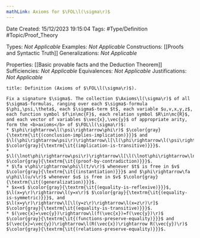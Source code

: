 ```yaml
---
mathLink: Axioms for $\FOL\l(\sigma\r)$
---
```


<div class="topSpace"></div>

Date Created: 15/12/2023 19:15:04
Tags: #Type/Definition #Topic/Proof_Theory

Types: <i>Not Applicable</i>
Examples: <i>Not Applicable</i>
Constructions: [[Proofs and Syntactic Truth]]
Generalizations: <i>Not Applicable</i>

Properties: [[Basic provable facts and the Deduction Theorem]]
Sufficiencies: <i>Not Applicable</i>
Equivalences: <i>Not Applicable</i>
Justifications: <i>Not Applicable</i>

``` ad-Definition
title: Definition (Axioms of $\FOL\l(\sigma\r)$).

Fix a signature $\sigma$. The collection $\Axioms\l(\sigma\r)$ of all $\sigma$-formulas, ranging over each $\sigma$-formula $\phi,\psi,\theta$, each $\sigma$-term $t$, each variable $u,v,x,y,z$, each function symbol $f\in\mc{F}$, each relation symbol $R\in\mc{R}$, and each vector of variables $\vec{x},\vec{y}$ of appropriate arity, form the <b>axioms</b> of $\FOL\l(\sigma\r)$:
* $\phi\rightarrow\l(\psi\rightarrow\phi\r)$ $\color{gray}{\textrm{\it{(conclusion-implies-implication)}}}$ and $\l(\phi\rightarrow\psi\r)\rightarrow\l[\l(\phi\rightarrow\l(\psi\rightarrow\theta\r)\r)\rightarrow\l(\phi\rightarrow\theta\r)\r]$ $\color{gray}{\textrm{\it{(implication-is-transitive)}}}$.
* $\l(\lnot\phi\rightarrow\psi\r)\rightarrow\l[\l(\lnot\phi\rightarrow\lnot\psi\r)\rightarrow\phi\r]$ $\color{gray}{\textrm{\it{(proof-by-contradiction)}}}$.
* $\fa v\phi\rightarrow\phi\l(t/v\r)$ whenever $t$ is free in $v$ $\color{gray}{\textrm{\it{(instantiation)}}}$ and $\phi\rightarrow\fa u\phi\l(u/v\r)$ whenever $u$ is free in $v$ $\color{gray}{\textrm{\it{(generalization)}}}$.
* $x=x$ $\color{gray}{\textrm{\it{(equality-is-reflexive)}}}$, $\l(x=y\r)\rightarrow\l(y=x\r)$ $\color{gray}{\textrm{\it{(equality-is-symmetric)}}}$, and $\l(x=y\r)\rightarrow\l[\l(y=z\r)\rightarrow\l(x=z\r)\r]$ $\color{gray}{\textrm{\it{(equality-is-transitive)}}}$.
* $(\vec{x}=\vec{y})\rightarrow\l(f(\vec{x})=f(\vec{y})\r)$ $\color{gray}{\textrm{\it{(functions-preserve-equality)}}}$ and $(\vec{x}=\vec{y})\rightarrow\l(R(\vec{x})\rightarrow R(\vec{y})\r)$ $\color{gray}{\textrm{\it{(relations-preserve-equality)}}}$.

```
